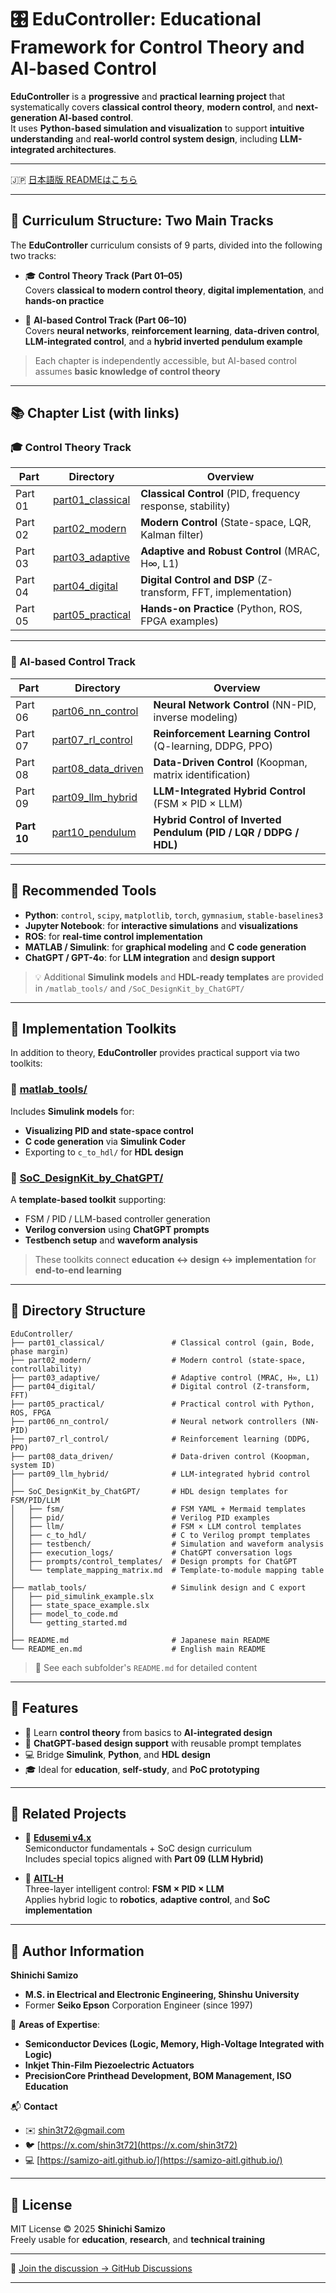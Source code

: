 # 🎛️ **EduController**: Educational Framework for Control Theory and AI-based Control

**EduController** is a **progressive** and **practical learning project** that systematically covers **classical control theory**, **modern control**, and **next-generation AI-based control**.  
It uses **Python-based simulation and visualization** to support **intuitive understanding** and **real-world control system design**, including **LLM-integrated architectures**.

---

🇯🇵 [日本語版 READMEはこちら](./README.md)

---

## 🧭 Curriculum Structure: Two Main Tracks

The **EduController** curriculum consists of 9 parts, divided into the following two tracks:

- 🎓 **Control Theory Track (Part 01–05)**  
  Covers **classical to modern control theory**, **digital implementation**, and **hands-on practice**

- 🤖 **AI-based Control Track (Part 06–10)**  
  Covers **neural networks**, **reinforcement learning**, **data-driven control**, **LLM-integrated control**, and a **hybrid inverted pendulum example**

> Each chapter is independently accessible, but AI-based control assumes **basic knowledge of control theory**

---

## 📚 Chapter List (with links)

### 🎓 Control Theory Track

| Part | Directory | Overview |
|------|-----------|----------|
| Part 01 | [part01_classical](./part01_classical/) | **Classical Control** (PID, frequency response, stability) |
| Part 02 | [part02_modern](./part02_modern/) | **Modern Control** (State-space, LQR, Kalman filter) |
| Part 03 | [part03_adaptive](./part03_adaptive/) | **Adaptive and Robust Control** (MRAC, H∞, L1) |
| Part 04 | [part04_digital](./part04_digital/) | **Digital Control and DSP** (Z-transform, FFT, implementation) |
| Part 05 | [part05_practical](./part05_practical/) | **Hands-on Practice** (Python, ROS, FPGA examples) |

---

### 🤖 AI-based Control Track

| Part | Directory | Overview |
|------|-----------|----------|
| Part 06 | [part06_nn_control](./part06_nn_control/) | **Neural Network Control** (NN-PID, inverse modeling) |
| Part 07 | [part07_rl_control](./part07_rl_control/) | **Reinforcement Learning Control** (Q-learning, DDPG, PPO) |
| Part 08 | [part08_data_driven](./part08_data_driven/) | **Data-Driven Control** (Koopman, matrix identification) |
| Part 09 | [part09_llm_hybrid](./part09_llm_hybrid/) | **LLM-Integrated Hybrid Control** (FSM × PID × LLM) |
| **Part 10** | [part10_pendulum](./part10_pendulum/) | **Hybrid Control of Inverted Pendulum (PID / LQR / DDPG / HDL)** |

---

## 🔧 Recommended Tools

- **Python**: `control`, `scipy`, `matplotlib`, `torch`, `gymnasium`, `stable-baselines3`
- **Jupyter Notebook**: for **interactive simulations** and **visualizations**
- **ROS**: for **real-time control implementation**
- **MATLAB / Simulink**: for **graphical modeling** and **C code generation**
- **ChatGPT / GPT-4o**: for **LLM integration** and **design support**

> 💡 Additional **Simulink models** and **HDL-ready templates** are provided in `/matlab_tools/` and `/SoC_DesignKit_by_ChatGPT/`

---

## 🔩 Implementation Toolkits

In addition to theory, **EduController** provides practical support via two toolkits:

### 🔹 **[matlab_tools/](./matlab_tools/)**  
Includes **Simulink models** for:
- **Visualizing PID and state-space control**
- **C code generation** via **Simulink Coder**
- Exporting to `c_to_hdl/` for **HDL design**

### 🔹 **[SoC_DesignKit_by_ChatGPT/](./SoC_DesignKit_by_ChatGPT/)**  
A **template-based toolkit** supporting:
- FSM / PID / LLM-based controller generation
- **Verilog conversion** using **ChatGPT prompts**
- **Testbench setup** and **waveform analysis**

> These toolkits connect **education ↔ design ↔ implementation** for **end-to-end learning**

---

## 📂 Directory Structure

```plaintext
EduController/
├── part01_classical/               # Classical control (gain, Bode, phase margin)
├── part02_modern/                  # Modern control (state-space, controllability)
├── part03_adaptive/                # Adaptive control (MRAC, H∞, L1)
├── part04_digital/                 # Digital control (Z-transform, FFT)
├── part05_practical/               # Practical control with Python, ROS, FPGA
├── part06_nn_control/              # Neural network controllers (NN-PID)
├── part07_rl_control/              # Reinforcement learning (DDPG, PPO)
├── part08_data_driven/             # Data-driven control (Koopman, system ID)
├── part09_llm_hybrid/              # LLM-integrated hybrid control
│
├── SoC_DesignKit_by_ChatGPT/       # HDL design templates for FSM/PID/LLM
│   ├── fsm/                        # FSM YAML + Mermaid templates
│   ├── pid/                        # Verilog PID examples
│   ├── llm/                        # FSM × LLM control templates
│   ├── c_to_hdl/                   # C to Verilog prompt templates
│   ├── testbench/                  # Simulation and waveform analysis
│   ├── execution_logs/             # ChatGPT conversation logs
│   ├── prompts/control_templates/  # Design prompts for ChatGPT
│   └── template_mapping_matrix.md  # Template-to-module mapping table
│
├── matlab_tools/                   # Simulink design and C export
│   ├── pid_simulink_example.slx
│   ├── state_space_example.slx
│   ├── model_to_code.md
│   └── getting_started.md
│
├── README.md                       # Japanese main README
└── README_en.md                    # English main README
```

> 📘 See each subfolder's `README.md` for detailed content

---

## 🚀 Features

- 🔁 Learn **control theory** from basics to **AI-integrated design**
- 🧠 **ChatGPT-based design support** with reusable prompt templates
- 💻 Bridge **Simulink**, **Python**, and **HDL design**
- 🎓 Ideal for **education**, **self-study**, and **PoC prototyping**

---

## 🔗 Related Projects

- 🧩 **[Edusemi v4.x](https://github.com/Samizo-AITL/Edusemi-v4x)**  
  Semiconductor fundamentals + SoC design curriculum  
  Includes special topics aligned with **Part 09 (LLM Hybrid)**

- 🤖 **[AITL-H](https://github.com/Samizo-AITL/AITL-H)**  
  Three-layer intelligent control: **FSM × PID × LLM**  
  Applies hybrid logic to **robotics**, **adaptive control**, and **SoC implementation**

---

## 👤 **Author Information**

**Shinichi Samizo**  
- **M.S. in Electrical and Electronic Engineering, Shinshu University**  
- Former **Seiko Epson** Corporation Engineer (since 1997)

📌 **Areas of Expertise**:  
- **Semiconductor Devices (Logic, Memory, High-Voltage Integrated with Logic)**  
- **Inkjet Thin-Film Piezoelectric Actuators**  
- **PrecisionCore Printhead Development, BOM Management, ISO Education**

📬 **Contact**  
- ✉️ [shin3t72@gmail.com](mailto:shin3t72@gmail.com)  
- 🐦 [https://x.com/shin3t72](https://x.com/shin3t72)  
- 💻 [https://samizo-aitl.github.io/](https://samizo-aitl.github.io/)

---

## 🔖 License

MIT License © 2025 **Shinichi Samizo**  
Freely usable for **education**, **research**, and **technical training**

---

💬 [Join the discussion → GitHub Discussions](https://github.com/Samizo-AITL/EduController/discussions)

---
